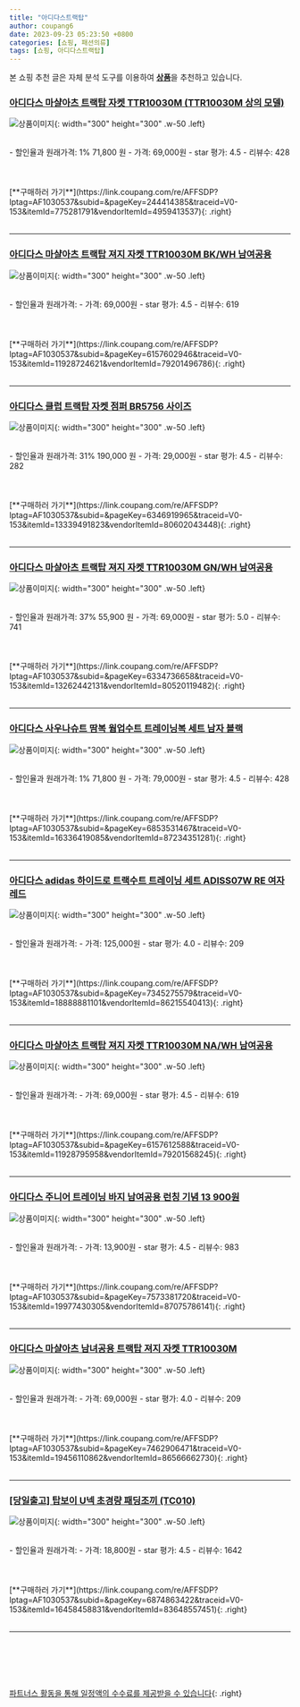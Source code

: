 ```yaml
---
title: "아디다스트랙탑"
author: coupang6
date: 2023-09-23 05:23:50 +0800
categories: [쇼핑, 패션의류]
tags: [쇼핑, 아디다스트랙탑]
---
```


본 쇼핑 추천 글은 자체 분석 도구를 이용하여 [**상품**](https://link.coupang.com/a/bao1ui)을 추천하고 있습니다.

### [아디다스 마샬아츠 트랙탑 자켓 TTR10030M (TTR10030M 상의 모델)](https://link.coupang.com/re/AFFSDP?lptag=AF1030537&subid=&pageKey=244414385&traceid=V0-153&itemId=775281791&vendorItemId=4959413537)

![상품이미지](https://thumbnail9.coupangcdn.com/thumbnails/remote/230x230ex/image/vendor_inventory/6a51/820261a67b65684099b014a501f244b96b8c79e5a3526928bc95b9eeebc0.jpg){: width="300" height="300" .w-50 .left}


<br>
- 할인율과 원래가격: 1%  71,800   원
- 가격: 69,000원
- star 평가: 4.5
- 리뷰수: 428
<br>
<br>
<br>
<br>
[**구매하러 가기**](https://link.coupang.com/re/AFFSDP?lptag=AF1030537&subid=&pageKey=244414385&traceid=V0-153&itemId=775281791&vendorItemId=4959413537){: .right}
<br>
<br>

---

### [아디다스 마샬아츠 트랙탑 져지 자켓 TTR10030M BK/WH 남여공용](https://link.coupang.com/re/AFFSDP?lptag=AF1030537&subid=&pageKey=6157602946&traceid=V0-153&itemId=11928724621&vendorItemId=79201496786)

![상품이미지](https://thumbnail7.coupangcdn.com/thumbnails/remote/230x230ex/image/vendor_inventory/aa4f/599b508cb18feb6d7db3d99d2c01dd985fbbc527c600f0d129a506d83305.jpg){: width="300" height="300" .w-50 .left}


<br>
- 할인율과 원래가격: 
- 가격: 69,000원
- star 평가: 4.5
- 리뷰수: 619
<br>
<br>
<br>
<br>
[**구매하러 가기**](https://link.coupang.com/re/AFFSDP?lptag=AF1030537&subid=&pageKey=6157602946&traceid=V0-153&itemId=11928724621&vendorItemId=79201496786){: .right}
<br>
<br>

---

### [아디다스 클럽 트랙탑 자켓 점퍼 BR5756 사이즈](https://link.coupang.com/re/AFFSDP?lptag=AF1030537&subid=&pageKey=6346919965&traceid=V0-153&itemId=13339491823&vendorItemId=80602043448)

![상품이미지](https://thumbnail7.coupangcdn.com/thumbnails/remote/230x230ex/image/vendor_inventory/47d0/ecdcf80dde6a1ad563ead11836637f30d6d80745aa63842846181c2269fc.jpg){: width="300" height="300" .w-50 .left}


<br>
- 할인율과 원래가격: 31%  190,000   원
- 가격: 29,000원
- star 평가: 4.5
- 리뷰수: 282
<br>
<br>
<br>
<br>
[**구매하러 가기**](https://link.coupang.com/re/AFFSDP?lptag=AF1030537&subid=&pageKey=6346919965&traceid=V0-153&itemId=13339491823&vendorItemId=80602043448){: .right}
<br>
<br>

---

### [아디다스 마샬아츠 트랙탑 져지 자켓 TTR10030M GN/WH 남여공용](https://link.coupang.com/re/AFFSDP?lptag=AF1030537&subid=&pageKey=6334736658&traceid=V0-153&itemId=13262442131&vendorItemId=80520119482)

![상품이미지](https://thumbnail7.coupangcdn.com/thumbnails/remote/230x230ex/image/vendor_inventory/9931/c46843d1c259065f6274ae3fa40bd308e3ff99057efce13cb1be83ef2254.jpg){: width="300" height="300" .w-50 .left}


<br>
- 할인율과 원래가격: 37%  55,900   원
- 가격: 69,000원
- star 평가: 5.0
- 리뷰수: 741
<br>
<br>
<br>
<br>
[**구매하러 가기**](https://link.coupang.com/re/AFFSDP?lptag=AF1030537&subid=&pageKey=6334736658&traceid=V0-153&itemId=13262442131&vendorItemId=80520119482){: .right}
<br>
<br>

---

### [아디다스 사우나슈트 땀복 웜업수트 트레이닝복 세트 남자 블랙](https://link.coupang.com/re/AFFSDP?lptag=AF1030537&subid=&pageKey=6853531467&traceid=V0-153&itemId=16336419085&vendorItemId=87234351281)

![상품이미지](https://thumbnail7.coupangcdn.com/thumbnails/remote/230x230ex/image/vendor_inventory/0585/5c47b7a13fadf1242cb322065c6eb1c71f56622e67fd9dcf7989bacacc04.jpg){: width="300" height="300" .w-50 .left}


<br>
- 할인율과 원래가격: 1%  71,800   원
- 가격: 79,000원
- star 평가: 4.5
- 리뷰수: 428
<br>
<br>
<br>
<br>
[**구매하러 가기**](https://link.coupang.com/re/AFFSDP?lptag=AF1030537&subid=&pageKey=6853531467&traceid=V0-153&itemId=16336419085&vendorItemId=87234351281){: .right}
<br>
<br>

---

### [아디다스 adidas 하이드로 트랙수트 트레이닝 세트 ADISS07W RE 여자 레드](https://link.coupang.com/re/AFFSDP?lptag=AF1030537&subid=&pageKey=7345275579&traceid=V0-153&itemId=18888881101&vendorItemId=86215540413)

![상품이미지](https://thumbnail8.coupangcdn.com/thumbnails/remote/230x230ex/image/vendor_inventory/4338/59a1237491574515c7edf0b688ccec12e0b6b80371e1c57e98f72132a7c5.jpg){: width="300" height="300" .w-50 .left}


<br>
- 할인율과 원래가격: 
- 가격: 125,000원
- star 평가: 4.0
- 리뷰수: 209
<br>
<br>
<br>
<br>
[**구매하러 가기**](https://link.coupang.com/re/AFFSDP?lptag=AF1030537&subid=&pageKey=7345275579&traceid=V0-153&itemId=18888881101&vendorItemId=86215540413){: .right}
<br>
<br>

---

### [아디다스 마샬아츠 트랙탑 져지 자켓 TTR10030M NA/WH 남여공용](https://link.coupang.com/re/AFFSDP?lptag=AF1030537&subid=&pageKey=6157612588&traceid=V0-153&itemId=11928795958&vendorItemId=79201568245)

![상품이미지](https://thumbnail10.coupangcdn.com/thumbnails/remote/230x230ex/image/vendor_inventory/563e/10a82623c64d3135ef49c28d8378d65f35dee8d29f5fb8c969ad58c3d6f0.jpg){: width="300" height="300" .w-50 .left}


<br>
- 할인율과 원래가격: 
- 가격: 69,000원
- star 평가: 4.5
- 리뷰수: 619
<br>
<br>
<br>
<br>
[**구매하러 가기**](https://link.coupang.com/re/AFFSDP?lptag=AF1030537&subid=&pageKey=6157612588&traceid=V0-153&itemId=11928795958&vendorItemId=79201568245){: .right}
<br>
<br>

---

### [아디다스 주니어 트레이닝 바지 남여공용 런칭 기념 13 900원](https://link.coupang.com/re/AFFSDP?lptag=AF1030537&subid=&pageKey=7573381720&traceid=V0-153&itemId=19977430305&vendorItemId=87075786141)

![상품이미지](https://thumbnail8.coupangcdn.com/thumbnails/remote/230x230ex/image/vendor_inventory/4691/80ae5d06cd795742ec5bcf7acdc7f1e1a990e079d17a4f6a61adf86e9ba6.jpg){: width="300" height="300" .w-50 .left}


<br>
- 할인율과 원래가격: 
- 가격: 13,900원
- star 평가: 4.5
- 리뷰수: 983
<br>
<br>
<br>
<br>
[**구매하러 가기**](https://link.coupang.com/re/AFFSDP?lptag=AF1030537&subid=&pageKey=7573381720&traceid=V0-153&itemId=19977430305&vendorItemId=87075786141){: .right}
<br>
<br>

---

### [아디다스 마샬아츠 남녀공용 트랙탑 져지 자켓 TTR10030M](https://link.coupang.com/re/AFFSDP?lptag=AF1030537&subid=&pageKey=7462906471&traceid=V0-153&itemId=19456110862&vendorItemId=86566662730)

![상품이미지](https://thumbnail10.coupangcdn.com/thumbnails/remote/230x230ex/image/vendor_inventory/4399/c4203caa1e67d220eb9191a29efc1a1ef283610138da5e643fd46cdde9d7.jpg){: width="300" height="300" .w-50 .left}


<br>
- 할인율과 원래가격: 
- 가격: 69,000원
- star 평가: 4.0
- 리뷰수: 209
<br>
<br>
<br>
<br>
[**구매하러 가기**](https://link.coupang.com/re/AFFSDP?lptag=AF1030537&subid=&pageKey=7462906471&traceid=V0-153&itemId=19456110862&vendorItemId=86566662730){: .right}
<br>
<br>

---

### [[당일출고] 탑보이 U넥 초경량 패딩조끼 (TC010)](https://link.coupang.com/re/AFFSDP?lptag=AF1030537&subid=&pageKey=6874863422&traceid=V0-153&itemId=16458458831&vendorItemId=83648557451)

![상품이미지](https://thumbnail10.coupangcdn.com/thumbnails/remote/230x230ex/image/vendor_inventory/a923/fef86558279831c8d485c3e24eae9083295e5ae227fa31e2bd20a362456c.jpg){: width="300" height="300" .w-50 .left}


<br>
- 할인율과 원래가격: 
- 가격: 18,800원
- star 평가: 4.5
- 리뷰수: 1642
<br>
<br>
<br>
<br>
[**구매하러 가기**](https://link.coupang.com/re/AFFSDP?lptag=AF1030537&subid=&pageKey=6874863422&traceid=V0-153&itemId=16458458831&vendorItemId=83648557451){: .right}
<br>
<br>

---
<br><br><br><br><br> [파트너스 활동을 통해 일정액의 수수료를 제공받을 수 있습니다](https://link.coupang.com/a/bao1ui){: .right}